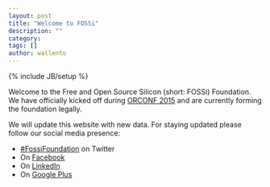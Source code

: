 ```yaml
---
layout: post
title: "Welcome to FOSSi"
description: ""
category: 
tags: []
author: wallento
---
```

{% include JB/setup %}

Welcome to the Free and Open Source Silicon (short: FOSSi)
Foundation. We have officially kicked off during [ORCONF
2015](http://orconf.org) and are currently forming the foundation
legally.

We will update this website with new data. For staying updated please
follow our social media presence:

 - [#FossiFoundation](https://twitter.com/FossiFoundation) on Twitter
 - On [Facebook](https://facebook.com/fossifoundation)
 - On [LinkedIn](https://linkedin.com/company/fossi-foundation)
 - On [Google Plus](https://plus.google.com/+FossifoundationOrg42)